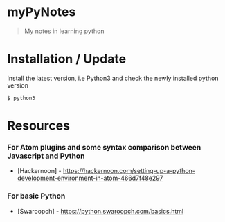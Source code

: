 # myPyNotes
>My notes in learning python

# Installation / Update


Install the latest version, i.e Python3 and check the newly installed python version

```sh
$ python3
```

# Resources

### For Atom plugins and some syntax comparison between Javascript and Python
* [Hackernoon] - https://hackernoon.com/setting-up-a-python-development-environment-in-atom-466d7f48e297

### For basic Python
* [Swaroopch] - https://python.swaroopch.com/basics.html
